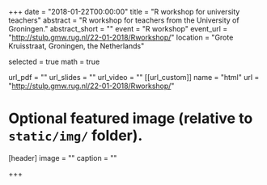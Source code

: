 +++
date = "2018-01-22T00:00:00"
title = "R workshop for university teachers"
abstract = "R workshop for teachers from the University of Groningen."
abstract_short = ""
event = "R workshop"
event_url = "http://stulp.gmw.rug.nl/22-01-2018/Rworkshop/"
location = "Grote Kruisstraat, Groningen, the Netherlands"

selected = true
math = true

url_pdf = ""
url_slides = ""
url_video = ""
[[url_custom]]
    name = "html"
    url = "http://stulp.gmw.rug.nl/22-01-2018/Rworkshop/"

# Optional featured image (relative to `static/img/` folder).
[header]
image = ""
caption = ""

+++
